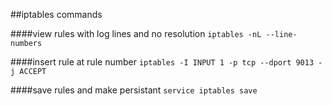 ##iptables commands

####view rules with log lines and no resolution
`iptables -nL --line-numbers`

####insert rule at rule number
`iptables -I INPUT 1 -p tcp --dport 9013 -j ACCEPT`

####save rules and make persistant
`service iptables save`
